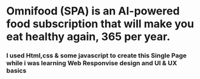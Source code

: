 # Omnifood (SPA) is an AI-powered food subscription that will make you eat healthy again, 365 per year.
### I used Html,css & some javascript to create this Single Page while i was learning Web Responvise design and UI & UX basics
